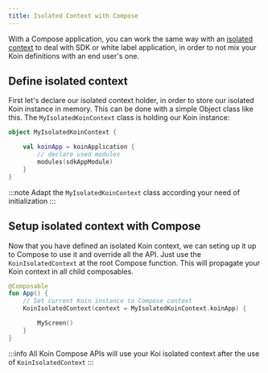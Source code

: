 ```yaml
---
title: Isolated Context with Compose
---
```


With a Compose application, you can work the same way with an [isolated context](/docs/reference/koin-core/context-isolation.md) to deal with SDK or white label application, in order to not mix your Koin definitions with an end user's one. 

## Define isolated context

First let's declare our isolated context holder, in order to store our isolated Koin instance in memory. This can be done with a simple Object class like this. The `MyIsolatedKoinContext` class is holding our Koin instance:

```kotlin
object MyIsolatedKoinContext {

    val koinApp = koinApplication {
        // declare used modules
        modules(sdkAppModule)
    }
}
```

:::note
Adapt the `MyIsolatedKoinContext` class according your need of initialization
:::

## Setup isolated context with Compose

Now that you have defined an isolated Koin context, we can seting up it up to Compose to use it and override all the API. Just use the `KoinIsolatedContext` at the root Compose function. This will propagate your Koin context in all child composables.

```kotlin
@Composable
fun App() {
    // Set current Koin instance to Compose context
    KoinIsolatedContext(context = MyIsolatedKoinContext.koinApp) {

        MyScreen()
    }
}
```

:::info
All Koin Compose APIs will use your Koi isolated context after the use of `KoinIsolatedContext`
:::